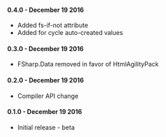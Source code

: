 #### 0.4.0 - December 19 2016
* Added fs-if-not attribute
* Added for cycle auto-created values
 
#### 0.3.0 - December 19 2016
* FSharp.Data removed in favor of HtmlAgilityPack

#### 0.2.0 - December 19 2016
* Compiler API change

#### 0.1.0 - December 19 2016
* Initial release - beta